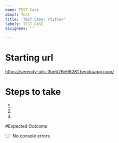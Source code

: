 ```yaml
---
name: TEST Case
about: Test
title: 'TEST Case: <title>'
labels: TEST_CASE
assignees: ''

---
```


# Starting url
https://serenity-oils-3beb26e98281.herokuapp.com/

# Steps to take
1.
2.
3.
#Expected Outcome

- [ ] No console errors
